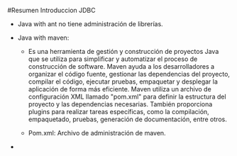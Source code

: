 #Resumen Introduccion JDBC

- Java with ant no tiene administración de librerías.
- Java with maven:
    - Es una herramienta de gestión y construcción de proyectos Java que se utiliza para simplificar 
y automatizar el proceso de construcción de software. Maven ayuda a los desarrolladores a organizar 
el código fuente, gestionar las dependencias del proyecto, compilar el código, ejecutar pruebas, 
empaquetar y desplegar la aplicación de forma más eficiente. Maven utiliza un archivo de configuración 
XML llamado "pom.xml" para definir la estructura del proyecto y las dependencias necesarias. 
También proporciona plugins para realizar tareas específicas, como la compilación, empaquetado, pruebas, 
generación de documentación, entre otros.

    - Pom.xml: Archivo de administración de maven.

- 




